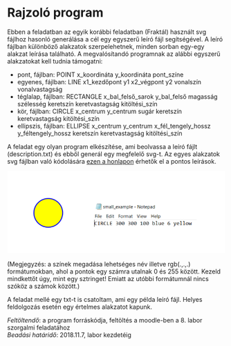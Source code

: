 # Rajzoló program
Ebben a feladatban az egyik korábbi feladatban (Fraktál) használt svg fájlhoz hasonló generálása a cél 
egy egyszerű leíró fájl segítségével. A leíró fájlban különböző alakzatok szerpelehetnek, minden sorban 
egy-egy alakzat leírása található. A megvalósítandó programnak az alábbi egyszerű alakzatokat kell tudnia támogatni: 
* pont, fájlban: POINT x_koordináta y_koordináta pont_színe
* egyenes, fájlban: LINE x1_kezdőpont y1 x2_végpont y2 vonalszín vonalvastagság
* téglalap, fájlban: RECTANGLE x_bal_felső_sarok y_bal_felső magasság szélesség keretszín keretvastagság kitöltési_szín
* kör, fájlban: CIRCLE x_centrum y_centrum sugár keretszín keretvastagság kitöltési_szín
* ellipszis, fájlban: ELLIPSE x_centrum y_centrum x_fél_tengely_hossz y_féltengely_hossz keretszín keretvastagság kitöltési_szín

A feladat egy olyan program elkészítése, ami beolvassa a leíró fájlt (description.txt) és ebből generál egy megfelelő svg-t. 
Az egyes alakzatok svg fájlban való kódolására [ezen a honlapon]( https://www.w3schools.com/graphics/svg_intro.asp) érhetők 
el a pontos leírások.

![Illusztráció](rajz.png)

(Megjegyzés: a színek megadása lehetséges név illetve rgb(.,.,.) formátumokban, ahol a pontok egy számra utalnak 0 és 255 között. 
Kezeld mindkettőt úgy, mint egy sztringet! Emiatt az utóbbi formátumnál nincs szóköz a számok között.)

A feladat mellé egy txt-t is csatoltam, ami egy példa leíró fájl. Helyes feldolgozás esetén egy értelmes alakzatot kapunk.

*Feltöltendő*: a program forráskódja, 
feltöltés a moodle-ben a 8. labor szorgalmi feladatához 
<br/> *Beadási határidő*: 2018.11.7, labor kezdetéig
